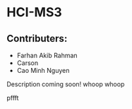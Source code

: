 # HCI-MS3

## Contributers:
 - Farhan Akib Rahman
 - Carson
 - Cao Minh Nguyen


Description coming soon!
whoop whoop

pffft

